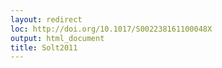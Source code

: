 ```yaml
---
layout: redirect
loc: http://doi.org/10.1017/S002238161100048X
output: html_document
title: Solt2011
---
```

